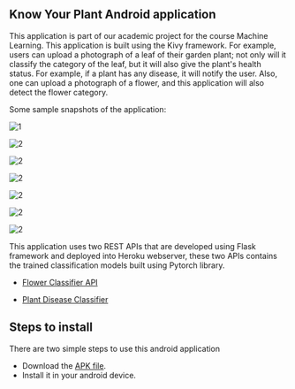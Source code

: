 ## Know Your Plant Android application

This application is part of our academic project for the course Machine Learning. This application is built using the Kivy framework. For example, users can upload a photograph of a leaf of their garden plant; not only will it classify the category of the leaf, but it will also give the plant's health status. For example, if a plant has any disease, it will notify the user. Also, one can upload a photograph of a flower, and this application will also detect the flower category.

Some sample snapshots of the application: 

![1](images/screenshot1.jpg)

![2](images/screenshot2.jpg)

![2](images/screenshot3.jpg)

![2](images/screenshot5.jpg)

![2](images/screenshot6.jpg)

![2](images/screenshot7.jpg)

![2](images/screenshot8.jpg)



This application uses two REST APIs that are developed using Flask framework and deployed into Heroku webserver, these two APIs contains the trained classification models built using Pytorch library.

- [Flower Classifier API](https://github.com/DeewakarChakraborty/FlowerClassifier.git)

- [Plant Disease Classifier](https://github.com/DeewakarChakraborty/PlantDiseaseClassifier.git)

  

## Steps to install

There are two simple steps to use this android application

- Download the [APK file](https://drive.google.com/file/d/1Jn0FMIxDEXLHOOuXqnr1lxzHec6fkHIr/view?usp=sharing).
- Install it in your android device.

